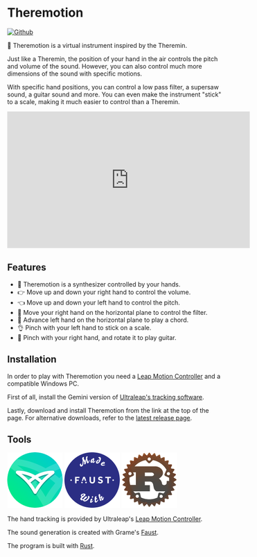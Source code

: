 # Theremotion

[![Github](https://img.shields.io/badge/github-plule%2Ftheremotion-8da0cb?style=flat-square)](https://github.com/plule/leaprs)

👐 Theremotion is a virtual instrument inspired by the Theremin.

Just like a Theremin, the position of your hand in the air controls the pitch
and volume of the sound. However, you can also control much more dimensions of
the sound with specific motions.

With specific hand positions, you can control a low pass filter, a supersaw
sound, a guitar sound and more. You can even make the instrument "stick" to a
scale, making it much easier to control than a Theremin.

<iframe width="560" height="315" src="https://www.youtube.com/embed/GGALeKm_uzc" title="YouTube video player" frameborder="0" allow="accelerometer; autoplay; clipboard-write; encrypted-media; gyroscope; picture-in-picture" allowfullscreen></iframe>

## Features

- 👐 Theremotion is a synthesizer controlled by your hands.
- 👉 Move up and down your right hand to control the volume.
- 👈 Move up and down your left hand to control the pitch.
- 👋 Move your right hand on the horizontal plane to control the filter.
- 👋 Advance left hand on the horizontal plane to play a chord.
- 👌 Pinch with your left hand to stick on a scale.
- 🎸 Pinch with your right hand, and rotate it to play guitar.

## Installation

In order to play with Theremotion you need a [Leap Motion
Controller](https://www.ultraleap.com/product/leap-motion-controller/) and a
compatible Windows PC.

First of all, install the Gemini version of [Ultraleap's tracking
software](https://developer.leapmotion.com/tracking-software-download).

Lastly, download and install Theremotion from the link at the top of the page.
For alternative downloads, refer to the [latest release
page](https://github.com/plule/theremotion/releases/latest/).

## Tools

[![Leap Motion Controller](doc/ultraleap.png)](https://www.ultraleap.com/product/leap-motion-controller/) [![Faust](doc/faust.png)]((https://faust.grame.fr/)) [![Rust](doc/rust.png)](https://www.rust-lang.org)

The hand tracking is provided by Ultraleap's [Leap Motion Controller](https://www.ultraleap.com/product/leap-motion-controller/).

The sound generation is created with Grame's [Faust](https://faust.grame.fr/).

The program is built with [Rust](https://www.rust-lang.org).
